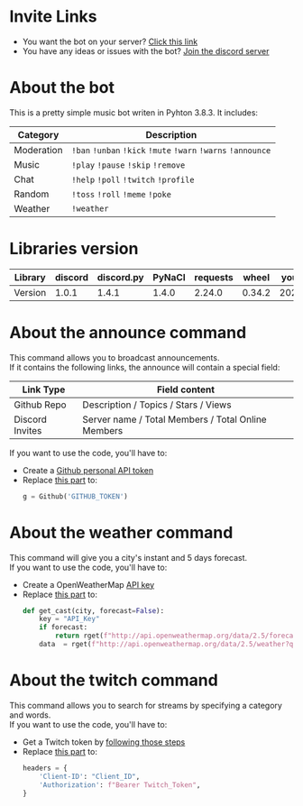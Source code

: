 # Invite Links
- You want the bot on your server? [Click this link](https://discord.com/api/oauth2/authorize?client_id=713781013830041640&permissions=334622423&scope=bot)
- You have any ideas or issues with the bot? [Join the discord server](https://discord.gg/kGTku7H)

# About the bot
This is a pretty simple music bot writen in Pyhton 3.8.3. It includes:

| Category |                        Description                          |
|----------|-------------------------------------------------------------|
|Moderation|`!ban` `!unban` `!kick` `!mute`  `!warn` `!warns` `!announce`|
|Music     |`!play` `!pause` `!skip` `!remove`                           |
|Chat      |`!help` `!poll` `!twitch` `!profile`                         |
|Random    |`!toss` `!roll` `!meme` `!poke`                              |
|Weather   |`!weather`                                                   |

# Libraries version
| Library | discord |discord.py|  PyNaCl |requests |  wheel  |youtube-dl |
|---------|---------|----------|---------|---------|---------|-----------|
| Version |  1.0.1  |   1.4.1  |  1.4.0  |  2.24.0 |  0.34.2 |2020.6.16.1|

# About the announce command
This command allows you to broadcast announcements.<br>
If it contains the following links, the announce will contain a special field:

|   Link Type   |                   Field content                  |
|---------------|--------------------------------------------------|
|Github Repo    |Description / Topics / Stars / Views              |
|Discord Invites|Server name / Total Members / Total Online Members|

If you want to use the code, you'll have to:
- Create a [Github personal API token](https://docs.github.com/en/github/authenticating-to-github/creating-a-personal-access-token)
- Replace [this part](https://github.com/MrSpaar/discord-bot/blob/master/cogs/admin.py#L111) to:
  ```python
  g = Github('GITHUB_TOKEN')
  ```

# About the weather command
This command will give you a city's instant and 5 days forecast.<br>
If you want to use the code, you'll have to:
- Create a OpenWeatherMap [API key](https://home.openweathermap.org/api_keys)
- Replace [this part](https://github.com/MrSpaar/discord-bot/blob/master/cogs/weather.py#L18-L21) to:
  ```python
  def get_cast(city, forecast=False):
      key = "API_Key"
      if forecast:
          return rget(f"http://api.openweathermap.org/data/2.5/forecast?q={city}&units=metric&APPID={key}").json()
      data  = rget(f"http://api.openweathermap.org/data/2.5/weather?q={city}&units=metric&APPID={key}").json()
  ```

# About the twitch command
This command allows you to search for streams by specifying a category and words.<br>
If you want to use the code, you'll have to:
- Get a Twitch token by [following those steps](https://dev.twitch.tv/docs/authentication)
- Replace [this part](https://github.com/MrSpaar/discord-bot/blob/master/cogs/chat.py#L51-L54) to:
  ```python
  headers = {
      'Client-ID': "Client_ID",
      'Authorization': f"Bearer Twitch_Token",
  }
  ```
